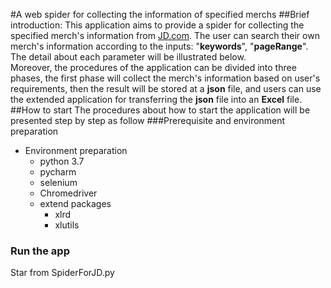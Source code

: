 #A web spider for collecting the information of specified merchs
##Brief introduction:
This application aims to provide a spider for collecting the specified merch's information from [JD.com](www.jd.com). The user can search their own merch's information
according to the inputs: "**keywords**", "**pageRange**". The detail about each parameter will be illustrated below.<br>
Moreover, the procedures of the application can be divided into three phases, the first phase will collect the merch's information based on user's requirements, then the result will be stored at a **json** file, and users can use the extended application for transferring the **json** file into an **Excel** file. 
##How to start
The procedures about how to start the application will be presented step by step as follow
###Prerequisite and environment preparation
- Environment preparation
    - python 3.7
    - pycharm
    - selenium
    - Chromedriver
    - extend packages
        - xlrd
        - xlutils
### Run the app
Star from SpiderForJD.py 


